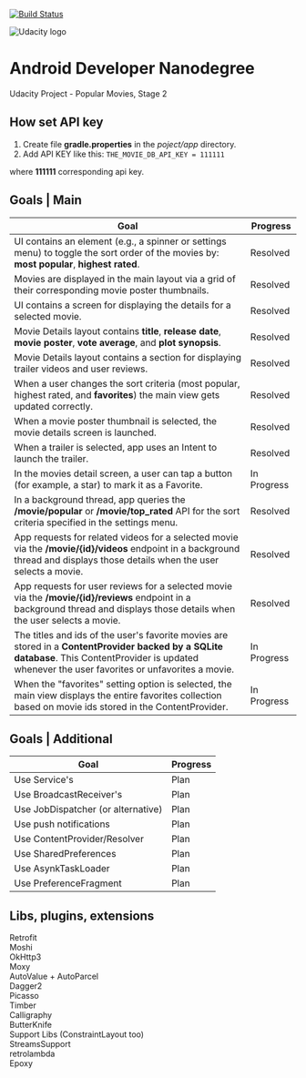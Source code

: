 [![Build Status](https://travis-ci.org/Mahtalitet/udacity-project2.svg?branch=master)](https://travis-ci.org/Mahtalitet/udacity-project2)

![Udacity logo](https://www.kartikarora.me/img/blog/nanodegree/andnano.jpeg)

# Android Developer Nanodegree
Udacity Project - Popular Movies, Stage 2

## How set API key
1. Create file **gradle.properties** in the _poject/app_ directory.
2. Add API KEY like this:
`THE_MOVIE_DB_API_KEY = 111111`

where **111111** corresponding api key.

## Goals | Main
Goal | Progress
------------ | -------------
UI contains an element (e.g., a spinner or settings menu) to toggle the sort order of the movies by: **most popular**, **highest rated**. | Resolved
Movies are displayed in the main layout via a grid of their corresponding movie poster thumbnails. | Resolved
UI contains a screen for displaying the details for a selected movie. | Resolved
Movie Details layout contains **title**, **release date**, **movie poster**, **vote average**, and **plot synopsis**. | Resolved
Movie Details layout contains a section for displaying trailer videos and user reviews. | Resolved
When a user changes the sort criteria (most popular, highest rated, and **favorites**) the main view gets updated correctly. | Resolved
When a movie poster thumbnail is selected, the movie details screen is launched. | Resolved
When a trailer is selected, app uses an Intent to launch the trailer. | Resolved
In the movies detail screen, a user can tap a button (for example, a star) to mark it as a Favorite. | In Progress
In a background thread, app queries the **/movie/popular** or **/movie/top_rated** API for the sort criteria specified in the settings menu. | Resolved
App requests for related videos for a selected movie via the **/movie/{id}/videos** endpoint in a background thread and displays those details when the user selects a movie. | Resolved
App requests for user reviews for a selected movie via the **/movie/{id}/reviews** endpoint in a background thread and displays those details when the user selects a movie. | Resolved
The titles and ids of the user's favorite movies are stored in a **ContentProvider backed by a SQLite database**. This ContentProvider is updated whenever the user favorites or unfavorites a movie. | In Progress
When the "favorites" setting option is selected, the main view displays the entire favorites collection based on movie ids stored in the ContentProvider. | In Progress

## Goals | Additional
Goal | Progress
------------ | -------------
Use Service's | Plan
Use BroadcastReceiver's | Plan
Use JobDispatcher (or alternative) | Plan
Use push notifications | Plan
Use ContentProvider/Resolver | Plan
Use SharedPreferences | Plan
Use AsynkTaskLoader | Plan
Use PreferenceFragment | Plan

## Libs, plugins, extensions
Retrofit</br>
Moshi</br>
OkHttp3</br>
Moxy</br>
AutoValue + AutoParcel</br>
Dagger2</br>
Picasso</br>
Timber</br>
Calligraphy</br>
ButterKnife</br>
Support Libs (ConstraintLayout too)</br>
StreamsSupport</br>
retrolambda</br>
Epoxy</br>
